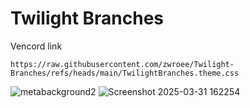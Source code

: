 # Twilight Branches

Vencord link
```
https://raw.githubusercontent.com/zwroee/Twilight-Branches/refs/heads/main/TwilightBranches.theme.css
```

![metabackground2](https://github.com/user-attachments/assets/ac7ede88-31f5-4be2-8bc5-76da879bbb20)
![Screenshot 2025-03-31 162254](https://github.com/user-attachments/assets/2fa0bcb6-fdd6-42a4-9ae0-0d1374d16e92)
